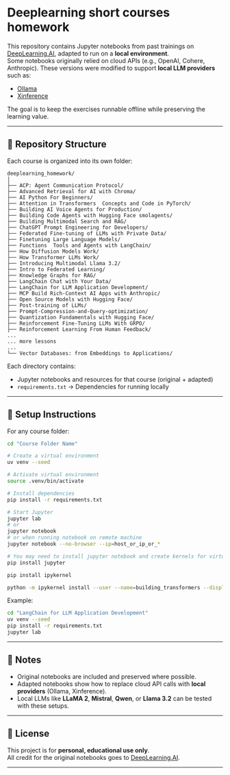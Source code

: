 # Deeplearning short courses homework

This repository contains Jupyter notebooks from past trainings on [DeepLearning.AI](https://learn.deeplearning.ai), adapted to run on a **local environment**.  
Some notebooks originally relied on cloud APIs (e.g., OpenAI, Cohere, Anthropic). These versions were modified to support **local LLM providers** such as:

- [Ollama](https://ollama.ai/)  
- [Xinference](https://github.com/xorbitsai/inference)  

The goal is to keep the exercises runnable offline while preserving the learning value.

---

## 📂 Repository Structure

Each course is organized into its own folder:

```
deeplearning_homework/
│
├── ACP: Agent Communication Protocol/
├── Advanced Retrieval for AI with Chroma/
├── AI Python For Beginners/
├── Attention in Transformers  Concepts and Code in PyTorch/
├── Building AI Voice Agents for Production/
├── Building Code Agents with Hugging Face smolagents/
├── Building Multimodal Search and RAG/
├── ChatGPT Prompt Engineering for Developers/
├── Federated Fine-tuning of LLMs with Private Data/
├── Finetuning Large Language Models/
├── Functions  Tools and Agents with LangChain/
├── How Diffusion Models Work/
├── How Transformer LLMs Work/
├── Introducing Multimodal Llama 3.2/
├── Intro to Federated Learning/
├── Knowledge Graphs for RAG/
├── LangChain Chat with Your Data/
├── LangChain for LLM Application Development/
├── MCP Build Rich-Context AI Apps with Anthropic/
├── Open Source Models with Hugging Face/
├── Post-training of LLMs/
├── Prompt-Compression-and-Query-optimization/
├── Quantization Fundamentals with Hugging Face/
├── Reinforcement Fine-Tuning LLMs With GRPO/
├── Reinforcement Learning From Human Feedback/
...
... more lessons 
...
└── Vector Databases: from Embeddings to Applications/
```

Each directory contains:
-  Jupyter notebooks and resources for that course (original + adapted)  
- `requirements.txt` → Dependencies for running locally  

---

## 🚀 Setup Instructions

For any course folder:

```bash
cd "Course Folder Name"

# Create a virtual environment
uv venv --seed

# Activate virtual environment
source .venv/bin/activate

# Install dependencies
pip install -r requirements.txt

# Start Jupyter
jupyter lab
# or
jupyter notebook
# or when running notebook on remote machine
jupyter notebook --no-browser --ip=host_or_ip_or_*

# You may need to install jupyter notebook and create kernels for virtual environments:
pip install jupyter

pip install ipykernel

python -m ipykernel install --user --name=building_transformers --display-name="your-kernel-name"
```

Example:

```bash
cd "LangChain for LLM Application Development"
uv venv --seed
pip install -r requirements.txt
jupyter lab
```

---

## 📝 Notes
- Original notebooks are included and preserved where possible.  
- Adapted notebooks show how to replace cloud API calls with **local providers** (Ollama, Xinference).  
- Local LLMs like **LLaMA 2**, **Mistral**, **Qwen**, or **Llama 3.2** can be tested with these setups.  

---

## 📄 License
This project is for **personal, educational use only**.  
All credit for the original notebooks goes to [DeepLearning.AI](https://learn.deeplearning.ai).  

---
